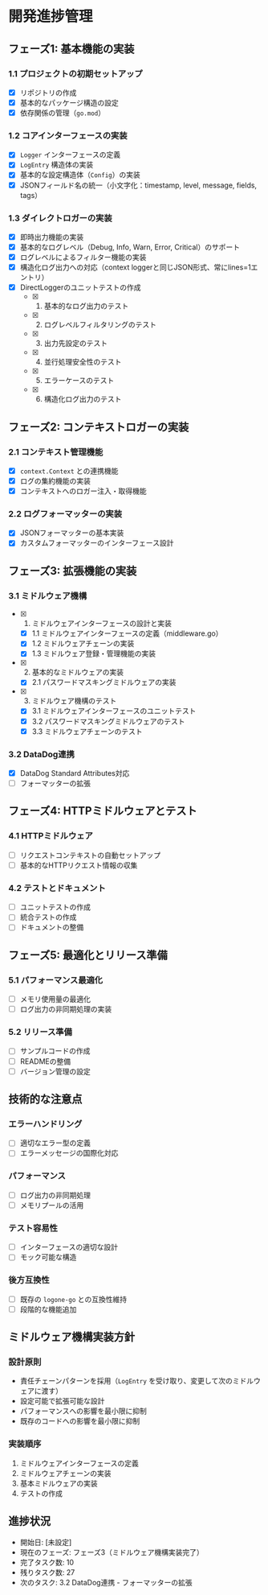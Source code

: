 # 開発進捗管理

## フェーズ1: 基本機能の実装

### 1.1 プロジェクトの初期セットアップ
- [x] リポジトリの作成
- [x] 基本的なパッケージ構造の設定
- [x] 依存関係の管理（`go.mod`）

### 1.2 コアインターフェースの実装
- [x] `Logger` インターフェースの定義
- [x] `LogEntry` 構造体の実装
- [x] 基本的な設定構造体（`Config`）の実装
- [x] JSONフィールド名の統一（小文字化：timestamp, level, message, fields, tags）

### 1.3 ダイレクトロガーの実装
- [x] 即時出力機能の実装
- [x] 基本的なログレベル（Debug, Info, Warn, Error, Critical）のサポート
- [x] ログレベルによるフィルター機能の実装
- [x] 構造化ログ出力への対応（context loggerと同じJSON形式、常にlines=1エントリ）
- [x] DirectLoggerのユニットテストの作成
  - [x] 1. 基本的なログ出力のテスト
  - [x] 2. ログレベルフィルタリングのテスト
  - [x] 3. 出力先設定のテスト
  - [x] 4. 並行処理安全性のテスト
  - [x] 5. エラーケースのテスト
  - [x] 6. 構造化ログ出力のテスト

## フェーズ2: コンテキストロガーの実装

### 2.1 コンテキスト管理機能
- [x] `context.Context` との連携機能
- [x] ログの集約機能の実装
- [x] コンテキストへのロガー注入・取得機能

### 2.2 ログフォーマッターの実装
- [x] JSONフォーマッターの基本実装
- [x] カスタムフォーマッターのインターフェース設計

## フェーズ3: 拡張機能の実装

### 3.1 ミドルウェア機構
- [x] 1. ミドルウェアインターフェースの設計と実装
  - [x] 1.1 ミドルウェアインターフェースの定義（middleware.go）
  - [x] 1.2 ミドルウェアチェーンの実装
  - [x] 1.3 ミドルウェア登録・管理機能の実装
- [x] 2. 基本的なミドルウェアの実装
  - [x] 2.1 パスワードマスキングミドルウェアの実装
- [x] 3. ミドルウェア機構のテスト
  - [x] 3.1 ミドルウェアインターフェースのユニットテスト
  - [x] 3.2 パスワードマスキングミドルウェアのテスト
  - [x] 3.3 ミドルウェアチェーンのテスト

### 3.2 DataDog連携
- [x] DataDog Standard Attributes対応
- [ ] フォーマッターの拡張

## フェーズ4: HTTPミドルウェアとテスト

### 4.1 HTTPミドルウェア
- [ ] リクエストコンテキストの自動セットアップ
- [ ] 基本的なHTTPリクエスト情報の収集

### 4.2 テストとドキュメント
- [ ] ユニットテストの作成
- [ ] 統合テストの作成
- [ ] ドキュメントの整備

## フェーズ5: 最適化とリリース準備

### 5.1 パフォーマンス最適化
- [ ] メモリ使用量の最適化
- [ ] ログ出力の非同期処理の実装

### 5.2 リリース準備
- [ ] サンプルコードの作成
- [ ] READMEの整備
- [ ] バージョン管理の設定

## 技術的な注意点

### エラーハンドリング
- [ ] 適切なエラー型の定義
- [ ] エラーメッセージの国際化対応

### パフォーマンス
- [ ] ログ出力の非同期処理
- [ ] メモリプールの活用

### テスト容易性
- [ ] インターフェースの適切な設計
- [ ] モック可能な構造

### 後方互換性
- [ ] 既存の `logone-go` との互換性維持
- [ ] 段階的な機能追加

## ミドルウェア機構実装方針

### 設計原則
- 責任チェーンパターンを採用（`LogEntry` を受け取り、変更して次のミドルウェアに渡す）
- 設定可能で拡張可能な設計
- パフォーマンスへの影響を最小限に抑制
- 既存のコードへの影響を最小限に抑制

### 実装順序
1. ミドルウェアインターフェースの定義
2. ミドルウェアチェーンの実装
3. 基本ミドルウェアの実装
4. テストの作成

## 進捗状況

- 開始日: [未設定]
- 現在のフェーズ: フェーズ3（ミドルウェア機構実装完了）
- 完了タスク数: 10
- 残りタスク数: 27
- 次のタスク: 3.2 DataDog連携 - フォーマッターの拡張